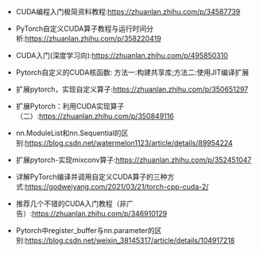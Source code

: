 - CUDA编程入门极简资料教程:https://zhuanlan.zhihu.com/p/34587739
- PyTorch自定义CUDA算子教程与运行时间分析:https://zhuanlan.zhihu.com/p/358220419
- CUDA入门(深度学习向):https://zhuanlan.zhihu.com/p/495850310
- Pytorch自定义的CUDA核函数:
方法一:构建共享库;方法二:使用JIT编译扩展

- 扩展pytorch，实现自定义算子:https://zhuanlan.zhihu.com/p/350651297

- 扩展Pytorch：利用CUDA实现算子（二）:https://zhuanlan.zhihu.com/p/350849116

- nn.ModuleList和nn.Sequential的区别:https://blog.csdn.net/watermelon1123/article/details/89954224

- 扩展pytorch-实现mixconv算子:https://zhuanlan.zhihu.com/p/352451047
- 详解PyTorch编译并调用自定义CUDA算子的三种方式:https://godweiyang.com/2021/03/21/torch-cpp-cuda-2/
- 推荐几个不错的CUDA入门教程（非广告）:https://zhuanlan.zhihu.com/p/346910129
- Pytorch中register_buffer与nn.parameter的区别:https://blog.csdn.net/weixin_38145317/article/details/104917218